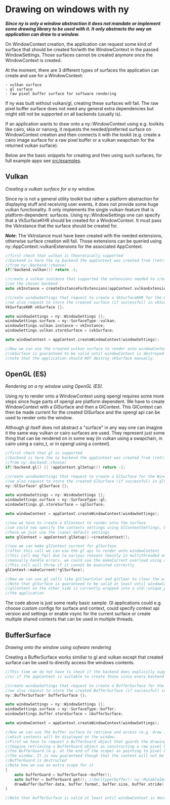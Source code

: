 Drawing on windows with ny
==========================

**_Since ny is only a window abstraction it does not mandate or implement some drawing library
to be used with it. It only abstracts the way an application can draw to a window._**

On WindowContext creation, the application can request some kind of surface that should be created
for/with the WindowContext in the passed WindowSettings.
Those surfaces cannot be created anymore once the WindowContext is created.

At the moment, there are 3 different types of surfaces the application can create and
use for a WindowContext:

	- vulkan surface
	- gl surface
	- raw pixel buffer surface for software rendering

If ny was built without vulkan/gl, creating these surfaces will fail.
The raw pixel buffer surface does not need any general extra dependencies but might
still not be supported on all backends (usually is).

If an application wants to draw onto a ny::WindowContext using e.g. toolkits like cairo, skia
or nanovg, it requests the needed/preferred surface on WindowContext creation and then connects it
with the tookit (e.g. create a cairo image surface for a raw pixel buffer or a vulkan swapchain
for the returned vulkan surface).

Below are the basic snippets for creating and then using such surfaces, for full example apps
see [src/examples](ny/tree/master/src/examples).

Vulkan
------

*Creating a vulkan surface for a ny window.*

Since ny is not a general utility toolkit but rather a platform abstraction for displaying
stuff and receiving user events, it does not provide some huge vulkan functionality.
It only implements the single vulkan-feature that is platform-dependent: surfaces.
Using ny::WindowSettings one can specify that a VkSurfaceKHR should be created for a
WindowContext. It must pass the VkInstance that the surface should be created for.

*__Note__*: The VkInstance must have been created with the needed extensions, otherwise
surface creation will fail. Those extensions can be queried using ny::AppContext::vulkanExtensions
for the associated AppContext.

```cpp
//first check that vulkan is theoretically supported
//backend is here the ny backend the appContext was created from (retrieved e.g.
//from ny::Backend::choose)
if(!backend.vulkan()) return -1;

//create a vulkan instance that supported the extensions needed to create a vulkan surface
//on the chosen backend
auto vkInstance = createInstanceForExtensions(appContext.vulkanExtensions());

//create windowSettings that request to create a VkSurfaceKHR for the WindowContext
//we also request to store the created surface (if successful) in vkSurface.
VkSurfaceKHR vkSurface {};

auto windowSettings = ny::WindowSettings {};
windowSettings.surface = ny::SurfaceType::vulkan;
windowSettings.vulkan.instance = vkInstance;
windowSettings.vulkan.storeSurface = &vkSurface;

auto windowContext = appContext.createWindowContext(windowSettings);

//Now we can use the created vulkan surface to render onto windowContext
//vkSurface is guaranteed to be valid until windowContext is destroyed
//note that the application should NOT destroy vkSurface manually.
```

OpenGL (ES)
-----------

*Rendering on a ny window using OpenGL (ES)*.

Using ny to render onto a WindowContext using opengl requires some more steps since huge
parts of opengl are platform dependent.
We have to create WindowContext with a GlSurface and then a GlContext.
This GlContext can then be made current for the created GlSurface and the opengl api
can be used to render onto the window.

Although gl itself does not abstract a "surface" in any way one can imagine it the same
way vulkan or cairo surfaces are used. They represent just some thing that can be rendered
on in some way (in vulkan using a swapchain, in cairo using a cairo_t, or in
opengl using a context).

```cpp
//first check that gl is supported
//backend is here the ny backend the appContext was created from (retrieved e.g.
//from ny::Backend::choose)
if(!backend.gl() || !appContext.glSetup()) return -1;

//create windowSettings that request to create a GlSurface for the WindowContext
//we also request to store the created GlSurface (if successful) in glSurface.
ny::GlSurface* glSurface {};

auto windowSettings = ny::WindowSettings {};
windowSettings.surface = ny::SurfaceType::gl;
windowSettings.gl.storeSurface = &glSurface;

auto windowContext = appContext.createWindowContext(windowSettings);

//now we have to create a GlContext to render onto the surface
//we could now specify the contexts settings using GlContextSettings, but
//here we just use the (sane) default settings
auto glContext = appContext.glSetup()->createContext();

//now we can make glContext current for glSurface
//after this call we can use the gl api to render onto windowContext
//this call may fail due to various reasons (mainly in multithreaded environments) and to
//manually handle errors, we could use the makeCurrent overload using a std::error_code
//This call will throw if it cannot be executed correctly
glContext->makeCurrent(*glSurface);

//Now we can use gl calls like glClearColor and glClear to clear the window.
//Note that glSurface is guaranteed to be valid at least until windowContxt is destructed
//glContext on the other side is currently wrapped into a std::unique_ptr and managed by
//the application
```

The code above is just some really basic sample. Gl applications could e.g. choose custom
configs for surface and context, could specify context api version and settings or enable
vsync for the current surface or create multiple shared contexts that can be used
in multiple threads.

BufferSurface
-------------

*Drawing onto the window using sofware rendering*

Creating a BufferSurface works similiar to gl and vulkan except that created surface
can be used to directly access the windows contents.

```cpp
//This time we do not have to check if the backend does explicitly support buffer surfaces
//or if the appContext is suitable to create those since every backend does support them by default

//create windowSettings that request to create a BufferSurface for the WindowContext
//we also request to store the created BufferSurface (if successful) in bufferSurface.
ny::BufferSurface* bufferSurface {};

auto windowSettings = ny::WindowSettings {};
windowSettings.surface = ny::SurfaceType::buffer;
windowSettings.buffer.storeSurface = &bufferSurface;

auto windowContext = appContext.createWindowContext(windowSettings);

//Now we can use the buffer surface to retrieve and access (e.g. draw into) a raw pixel buffer
//which contents will be displayed on the window.
//First we have to request a BufferGuard object that guards the drawing process.
//Imagine retrieving a BufferGuard object as constructing a raw pixel buffer and destructing
//the BufferGuard (e.g. at the end of the scope) as painting to pixel buffer onto
//the window. It is now guaranteed though that the content will not be applied before
//BufferGuard is destructed
//Note how we use an extra scope for it
{
	auto bufferGuard = bufferSurface->buffer();
	auto buffer = bufferGuard.get(); //decltype(buffer): ny::MutableImageData
	drawBuffer(buffer.data, buffer.format, buffer.size, buffer.stride);
}

//Note that bufferSurface is valid at least until windowContext is destructed.
```
